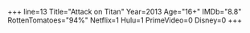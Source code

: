 +++
line=13
Title="Attack on Titan"
Year=2013
Age="16+"
IMDb="8.8"
RottenTomatoes="94%"
Netflix=1
Hulu=1
PrimeVideo=0
Disney=0
+++

